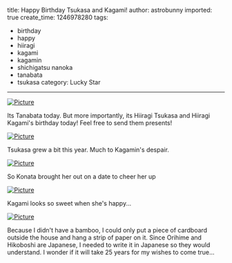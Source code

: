 title: Happy Birthday Tsukasa and Kagami!
author: astrobunny
imported: true
create_time: 1246978280
tags:
- birthday
- happy
- hiiragi
- kagami
- kagamin
- shichigatsu nanoka
- tanabata
- tsukasa
category: Lucky Star
---
 [![](wp-uploads/2009/07/wpid-100-6940-500x666.jpg "Picture")](/images/wp-uploads/2009/07/wpid-100-6940.jpg)  
  
Its Tanabata today. But more importantly, its Hiiragi Tsukasa and Hiiragi Kagami's birthday today! Feel free to send them presents!  
<!--more-->  
 [![](wp-uploads/2009/07/wpid-100-6929-500x666.jpg "Picture")](/images/wp-uploads/2009/07/wpid-100-6929.jpg)  
  
Tsukasa grew a bit this year. Much to Kagamin's despair.  
  
 [![](wp-uploads/2009/07/wpid-100-6932-500x666.jpg "Picture")](/images/wp-uploads/2009/07/wpid-100-6932.jpg)  
  
So Konata brought her out on a date to cheer her up  
  
 [![](wp-uploads/2009/07/wpid-100-6931-500x666.jpg "Picture")](/images/wp-uploads/2009/07/wpid-100-6931.jpg)  
  
Kagami looks so sweet when she's happy...  
  
 [![](wp-uploads/2009/07/wpid-100-6945-500x666.jpg "Picture")](/images/wp-uploads/2009/07/wpid-100-6945.jpg)  
  
Because I didn't have a bamboo, I could only put a piece of cardboard outside the house and hang a strip of paper on it. Since Orihime and Hikoboshi are Japanese, I needed to write it in Japanese so they would understand. I wonder if it will take 25 years for my wishes to come true...